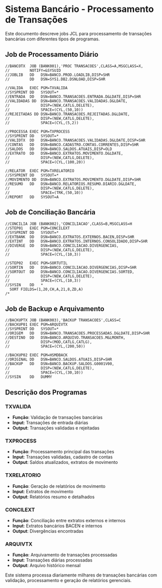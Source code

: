 # Sistema Bancário - Processamento de Transações

Este documento descreve jobs JCL para processamento de transações bancárias com diferentes tipos de programas.

## Job de Processamento Diário

```jcl
//BANCOTX  JOB (BANK001),'PROC TRANSACOES',CLASS=A,MSGCLASS=X,
//         NOTIFY=&SYSUID
//JOBLIB   DD   DSN=BANCO.PROD.LOADLIB,DISP=SHR
//         DD   DSN=SYS1.DB2.DSNLOAD,DISP=SHR

//VALIDA   EXEC PGM=TXVALIDA
//SYSPRINT DD   SYSOUT=*
//ENTRADA  DD   DSN=BANCO.TRANSACOES.ENTRADA.D&LDATE,DISP=SHR
//VALIDADAS DD  DSN=BANCO.TRANSACOES.VALIDADAS.D&LDATE,
//              DISP=(NEW,CATLG,DELETE),
//              SPACE=(CYL,(50,10))
//REJEITADAS DD DSN=BANCO.TRANSACOES.REJEITADAS.D&LDATE,
//              DISP=(NEW,CATLG,DELETE),
//              SPACE=(CYL,(5,2))

//PROCESSA EXEC PGM=TXPROCESS
//SYSPRINT DD   SYSOUT=*
//VALIDTX  DD   DSN=BANCO.TRANSACOES.VALIDADAS.D&LDATE,DISP=SHR
//CONTAS   DD   DSN=BANCO.CADASTRO.CONTAS.CORRENTES,DISP=SHR
//SALDOS   DD   DSN=BANCO.SALDOS.ATUAIS,DISP=OLD
//EXTRATO  DD   DSN=BANCO.EXTRATOS.MOVIMENTO.D&LDATE,
//              DISP=(NEW,CATLG,DELETE),
//              SPACE=(CYL,(100,20))

//RELATOR  EXEC PGM=TXRELATORIO  
//SYSPRINT DD   SYSOUT=*
//MOVIMENTO DD  DSN=BANCO.EXTRATOS.MOVIMENTO.D&LDATE,DISP=SHR
//RESUMO   DD   DSN=BANCO.RELATORIOS.RESUMO.DIARIO.D&LDATE,
//              DISP=(NEW,CATLG,DELETE),
//              SPACE=(TRK,(50,10))
//REPORT   DD   SYSOUT=A
```

## Job de Conciliação Bancária

```jcl
//CONCILIA JOB (BANK002),'CONCILIACAO',CLASS=B,MSGCLASS=H
//STEP01   EXEC PGM=CONCILEXT
//SYSPRINT DD   SYSOUT=*
//EXTBANK  DD   DSN=BANCO.EXTRATOS.EXTERNOS.BACEN,DISP=SHR
//EXTINT   DD   DSN=BANCO.EXTRATOS.INTERNOS.CONSOLIDADO,DISP=SHR
//DIVERGE  DD   DSN=BANCO.CONCILIACAO.DIVERGENCIAS,
//              DISP=(NEW,CATLG,DELETE),
//              SPACE=(CYL,(10,3))

//STEP02   EXEC PGM=SORTUTIL
//SORTIN   DD   DSN=BANCO.CONCILIACAO.DIVERGENCIAS,DISP=SHR
//SORTOUT  DD   DSN=BANCO.CONCILIACAO.DIVERGENCIAS.SORTED,
//              DISP=(NEW,CATLG,DELETE),
//              SPACE=(CYL,(10,3))
//SYSIN    DD   *
  SORT FIELDS=(1,20,CH,A,21,8,ZD,A)
/*
```

## Job de Backup e Arquivamento

```jcl
//BACKUPTX JOB (BANK003),'BACKUP TRANSACOES',CLASS=C
//BACKUP01 EXEC PGM=ARQUIVTX
//SYSPRINT DD   SYSOUT=*
//ORIGEM   DD   DSN=BANCO.TRANSACOES.PROCESSADAS.D&LDATE,DISP=SHR
//DESTINO  DD   DSN=BANCO.ARQUIVO.TRANSACOES.M&LMONTH,
//              DISP=(MOD,CATLG,CATLG),
//              SPACE=(CYL,(200,50))

//BACKUP02 EXEC PGM=HSMDBACK
//ORIGINAL DD   DSN=BANCO.SALDOS.ATUAIS,DISP=SHR
//BACKUP   DD   DSN=BANCO.BACKUP.SALDOS.G0001V00,
//              DISP=(NEW,CATLG,DELETE),
//              SPACE=(CYL,(30,10))
//SYSIN    DD   DUMMY
```

## Descrição dos Programas

### TXVALIDA
- **Função**: Validação de transações bancárias
- **Input**: Transações de entrada diárias
- **Output**: Transações validadas e rejeitadas

### TXPROCESS  
- **Função**: Processamento principal das transações
- **Input**: Transações validadas, cadastro de contas
- **Output**: Saldos atualizados, extratos de movimento

### TXRELATORIO
- **Função**: Geração de relatórios de movimento
- **Input**: Extratos de movimento
- **Output**: Relatórios resumo e detalhados

### CONCILEXT
- **Função**: Conciliação entre extratos externos e internos
- **Input**: Extratos bancários BACEN e internos
- **Output**: Divergências encontradas

### ARQUIVTX
- **Função**: Arquivamento de transações processadas
- **Input**: Transações diárias processadas
- **Output**: Arquivo histórico mensal

Este sistema processa diariamente milhares de transações bancárias com validação, processamento e geração de relatórios gerenciais.
